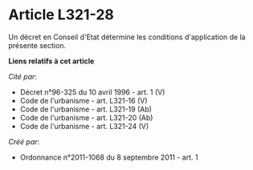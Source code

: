 # Article L321-28

Un décret en Conseil d'Etat détermine les conditions d'application de la présente section.

**Liens relatifs à cet article**

_Cité par_:

  - Décret n°96-325 du 10 avril 1996 - art. 1 (V)
  - Code de l'urbanisme - art. L321-16 (V)
  - Code de l'urbanisme - art. L321-19 (Ab)
  - Code de l'urbanisme - art. L321-20 (Ab)
  - Code de l'urbanisme - art. L321-24 (V)

_Créé par_:

  - Ordonnance n°2011-1068 du 8 septembre 2011 - art. 1
